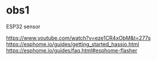 # obs1
ESP32 sensor

https://www.youtube.com/watch?v=eze1CR4xObM&t=277s
https://esphome.io/guides/getting_started_hassio.html
https://esphome.io/guides/faq.html#esphome-flasher
